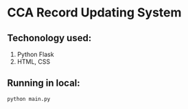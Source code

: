 # CCA Record Updating System

## Techonology used:
1. Python Flask
2. HTML, CSS

## Running in local:
`python main.py`